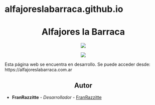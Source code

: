 # alfajoreslabarraca.github.io
<h1 align="center"> Alfajores la Barraca </h1>
<p align="center">
   <img src="https://img.shields.io/badge/STATUS-LANZAMIENTO-red">
   </p>
<p align="center">
   <img src="https://img.shields.io/badge/VERSION-1.0-red">
   </p>
<p>Esta página web se encuentra en desarrollo. Se puede acceder desde: https://alfajoreslabarraca.com.ar</p>
<h2 align="center">Autor</h2>

* **FranRazzitte** - *Desarrollador* - [FranRazzitte](https://github.com/FranRazzitte)
